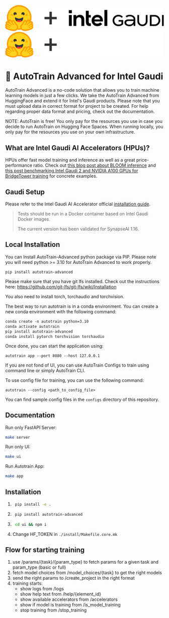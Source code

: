 <a href="https://github.com/huggingface/optimum-habana#gh-light-mode-only">
  <img src="https://github.com/huggingface/optimum-habana/blob/main/readme_logo_light.png"/>
</a>

<a href="https://github.com/huggingface/optimum-habana#gh-dark-mode-only">
  <img src="https://github.com/huggingface/optimum-habana/blob/main/readme_logo_dark.png"/>
</a>

# 🤗 AutoTrain Advanced for Intel Gaudi

AutoTrain Advanced is a no-code solution that allows you to train machine learning models in just a few clicks. We take the AutoTrain Advanced from HuggingFace and extend it for Intel's Gaudi products. Please note that you must upload data in correct format for project to be created. For help regarding proper data format and pricing, check out the documentation.

NOTE: AutoTrain is free! You only pay for the resources you use in case you decide to run AutoTrain on Hugging Face Spaces. When running locally, you only pay for the resources you use on your own infrastructure.

## What are Intel Gaudi AI Accelerators (HPUs)?

HPUs offer fast model training and inference as well as a great price-performance ratio.
Check out [this blog post about BLOOM inference](https://huggingface.co/blog/habana-gaudi-2-bloom) and [this post benchmarking Intel Gaudi 2 and NVIDIA A100 GPUs for BridgeTower training](https://huggingface.co/blog/bridgetower) for concrete examples.

## Gaudi Setup

Please refer to the Intel Gaudi AI Accelerator official [installation guide](https://docs.habana.ai/en/latest/Installation_Guide/index.html).

> Tests should be run in a Docker container based on Intel Gaudi Docker images.
>
> The current version has been validated for SynapseAI 1.16.

## Local Installation

You can Install AutoTrain-Advanced python package via PIP. Please note you will need python >= 3.10 for AutoTrain Advanced to work properly.

    pip install autotrain-advanced

Please make sure that you have git lfs installed. Check out the instructions here: https://github.com/git-lfs/git-lfs/wiki/Installation

You also need to install torch, torchaudio and torchvision.

The best way to run autotrain is in a conda environment. You can create a new conda environment with the following command:

    conda create -n autotrain python=3.10
    conda activate autotrain
    pip install autotrain-advanced
    conda install pytorch torchvision torchaudio

Once done, you can start the application using:

    autotrain app --port 8080 --host 127.0.0.1

If you are not fond of UI, you can use AutoTrain Configs to train using command line or simply AutoTrain CLI.

To use config file for training, you can use the following command:

    autotrain --config <path_to_config_file>

You can find sample config files in the `configs` directory of this repository.

## Documentation

Run only FastAPI Server:

```bash
make server
```

Run only UI:

```bash
make ui
```

Run Autotrain App:

```bash
make app
```
## Installation

1. ```bash
    pip install -e .
    ```

2. ```bash
    pip install autotrain-advanced
    ```

3. ```bash
    cd ui && npm i
    ```
    
4. Change HF_TOKEN in `./install/Makefile.core.mk`

## Flow for starting training

1. use /params/{task}/{param_type} to fetch params for a given task and param_type (basic or full)
2. fetch model choices from /model_choices/{task} to get the right models
3. send the right params to /create_project in the right format
4. training starts:
   - show logs from /logs
   - show help text from /help/{element_id}
   - show available accelerators from /accelerators
   - show if model is training from /is_model_training
   - stop training from /stop_training
